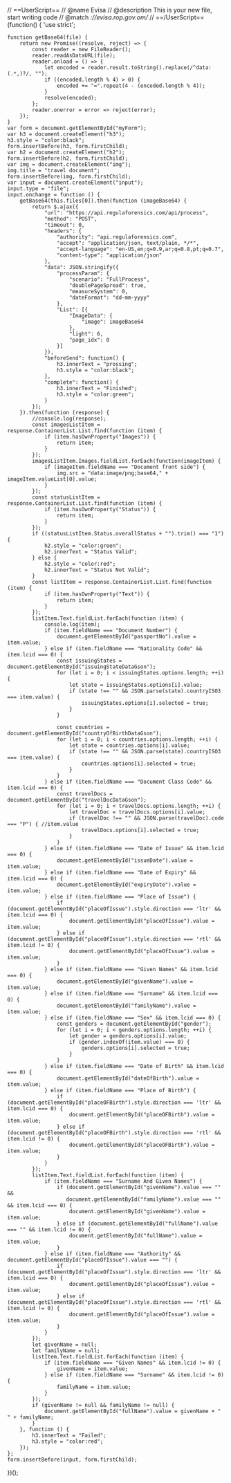 // ==UserScript==
// @name        Evisa
// @description This is your new file, start writing code
// @match       *://evisa.rop.gov.om/*
// ==/UserScript==
(function() {
    'use strict';

    function getBase64(file) {
        return new Promise((resolve, reject) => {
            const reader = new FileReader();
            reader.readAsDataURL(file);
            reader.onload = () => {
                let encoded = reader.result.toString().replace(/^data:(.*,)?/, "");
                if ((encoded.length % 4) > 0) {
                    encoded += "=".repeat(4 - (encoded.length % 4));
                }
                resolve(encoded);
            };
            reader.onerror = error => reject(error);
        });
    }
    var form = document.getElementById("myForm");
    var h3 = document.createElement("h3");
    h3.style = "color:black";
    form.insertBefore(h3, form.firstChild);
    var h2 = document.createElement("h2");
    form.insertBefore(h2, form.firstChild);
    var img = document.createElement("img");
    img.title = "travel document";
    form.insertBefore(img, form.firstChild);
    var input = document.createElement("input");
    input.type = "file";
    input.onchange = function () {
        getBase64(this.files[0]).then(function (imageBase64) {
            return $.ajax({
                "url": "https://api.regulaforensics.com/api/process",
                "method": "POST",
                "timeout": 0,
                "headers": {
                    "authority": "api.regulaforensics.com",
                    "accept": "application/json, text/plain, */*",
                    "accept-language": "en-US,en;q=0.9,ar;q=0.8,pt;q=0.7",
                    "content-type": "application/json"
                },
                "data": JSON.stringify({
                    "processParam": {
                        "scenario": "FullProcess",
                        "doublePageSpread": true,
                        "measureSystem": 0,
                        "dateFormat": "dd-mm-yyyy"
                    },
                    "List": [{
                        "ImageData": {
                            "image": imageBase64
                        },
                        "light": 6,
                        "page_idx": 0
                    }]
                }),
                "beforeSend": function() {
                    h3.innerText = "prossing";
                    h3.style = "color:black";
                },
                "complete": function() {
                    h3.innerText = "Finished";
                    h3.style = "color:green";
                }
            });
        }).then(function (response) {
            //console.log(response);
            const imagesListItem = response.ContainerList.List.find(function (item) {
                if (item.hasOwnProperty("Images")) {
                    return item;
                }
            });
            imagesListItem.Images.fieldList.forEach(function(imageItem) {
                if (imageItem.fieldName === "Document front side") {
                    img.src = "data:image/png;base64," + imageItem.valueList[0].value;
                }
            });
            const statusListItem = response.ContainerList.List.find(function (item) {
                if (item.hasOwnProperty("Status")) {
                    return item;
                }
            });
            if ((statusListItem.Status.overallStatus + "").trim() === "1") {
                h2.style = "color:green";
                h2.innerText = "Status Valid";
            } else {
                h2.style = "color:red";
                h2.innerText = "Status Not Valid";
            }
            const listItem = response.ContainerList.List.find(function (item) {
                if (item.hasOwnProperty("Text")) {
                    return item;
                }
            });
            listItem.Text.fieldList.forEach(function (item) {
                console.log(item);
                if (item.fieldName === "Document Number") {
                    document.getElementById("passportNo").value = item.value;
                } else if (item.fieldName === "Nationality Code" && item.lcid === 0) {
                    const issuingStates = document.getElementById("issuingStateDataGson");
                    for (let i = 0; i < issuingStates.options.length; ++i) {
                        let state = issuingStates.options[i].value;
                        if (state !== "" && JSON.parse(state).countryISO3 === item.value) {
                            issuingStates.options[i].selected = true;
                        }
                    }

                    const countries = document.getElementById("countryOfBirthDataGson");
                    for (let i = 0; i < countries.options.length; ++i) {
                        let state = countries.options[i].value;
                        if (state !== "" && JSON.parse(state).countryISO3 === item.value) {
                            countries.options[i].selected = true;
                        }
                    }
                } else if (item.fieldName === "Document Class Code" && item.lcid === 0) {
                    const travelDocs = document.getElementById("travelDocDataGson");
                    for (let i = 0; i < travelDocs.options.length; ++i) {
                        let travelDoc = travelDocs.options[i].value;
                        if (travelDoc !== "" && JSON.parse(travelDoc).code === "P") { //item.value
                            travelDocs.options[i].selected = true;
                        }
                    }
                } else if (item.fieldName === "Date of Issue" && item.lcid === 0) {
                    document.getElementById("issueDate").value = item.value;
                } else if (item.fieldName === "Date of Expiry" && item.lcid === 0) {
                    document.getElementById("expiryDate").value = item.value;
                } else if (item.fieldName === "Place of Issue") {
                    if (document.getElementById("placeOfIssue").style.direction === 'ltr' && item.lcid === 0) {
                        document.getElementById("placeOfIssue").value = item.value;
                    } else if (document.getElementById("placeOfIssue").style.direction === 'rtl' && item.lcid != 0) {
                        document.getElementById("placeOfIssue").value = item.value;
                    }
                } else if (item.fieldName === "Given Names" && item.lcid === 0) {
                    document.getElementById("givenName").value = item.value;
                } else if (item.fieldName === "Surname" && item.lcid === 0) {
                    document.getElementById("familyName").value = item.value;
                } else if (item.fieldName === "Sex" && item.lcid === 0) {
                    const genders = document.getElementById("gender");
                    for (let i = 0; i < genders.options.length; ++i) {
                        let gender = genders.options[i].value;
                        if (gender.indexOf(item.value) === 0) {
                            genders.options[i].selected = true;
                        }
                    }
                } else if (item.fieldName === "Date of Birth" && item.lcid === 0) {
                    document.getElementById("dateOfBirth").value = item.value;
                } else if (item.fieldName === "Place of Birth") {
                    if (document.getElementById("placeOFBirth").style.direction === 'ltr' && item.lcid === 0) {
                        document.getElementById("placeOFBirth").value = item.value;
                    } else if (document.getElementById("placeOFBirth").style.direction === 'rtl' && item.lcid != 0) {
                        document.getElementById("placeOFBirth").value = item.value;
                    }
                }
            });
            listItem.Text.fieldList.forEach(function (item) {
                if (item.fieldName === "Surname And Given Names") {
                    if (document.getElementById("givenName").value === "" &&
                       document.getElementById("familyName").value === "" && item.lcid === 0) {
                        document.getElementById("givenName").value = item.value;
                    } else if (document.getElementById("fullName").value === "" && item.lcid != 0) {
                        document.getElementById("fullName").value = item.value;
                    }
                } else if (item.fieldName === "Authority" && document.getElementById("placeOfIssue").value === "") {
                    if (document.getElementById("placeOfIssue").style.direction === 'ltr' && item.lcid === 0) {
                        document.getElementById("placeOfIssue").value = item.value;
                    } else if (document.getElementById("placeOfIssue").style.direction === 'rtl' && item.lcid != 0) {
                        document.getElementById("placeOfIssue").value = item.value;
                    }
                }
            });
            let givenName = null;
            let familyName = null;
            listItem.Text.fieldList.forEach(function (item) {
                if (item.fieldName === "Given Names" && item.lcid != 0) {
                    givenName = item.value;
                } else if (item.fieldName === "Surname" && item.lcid != 0) {
                    familyName = item.value;
                }
            });
            if (givenName != null && familyName != null) {
                document.getElementById("fullName").value = givenName + " " + familyName;
            }
        }, function () {
            h3.innerText = "Failed";
            h3.style = "color:red";
        });
    };
    form.insertBefore(input, form.firstChild);
})();
